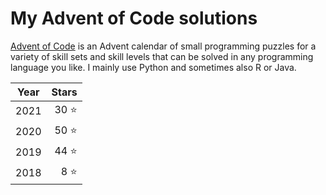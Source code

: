 # My Advent of Code solutions
[Advent of Code](https://adventofcode.com) is an Advent calendar of small programming puzzles for a variety of skill sets and skill levels that can be solved in any programming language you like. I mainly use Python and sometimes also R or Java.

| Year | Stars |
|------|------:|
| 2021 |  30 ⭐ |
| 2020 |  50 ⭐ |
| 2019 |  44 ⭐ |
| 2018 |   8 ⭐ |
